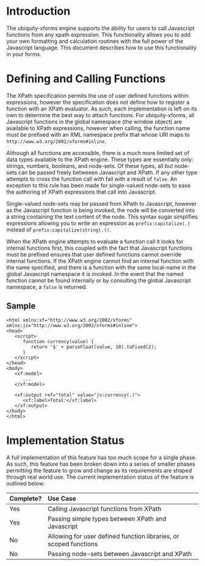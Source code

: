 # Introduction #

The ubiquity-xforms engine supports the ability for users to call Javascript functions from any xpath expression.  This functionality allows you to add your own formatting and calculation routines with the full power of the Javascript language.  This document describes how to use this functionality in your forms.

# Defining and Calling Functions #

The XPath specification permits the use of user defined functions within expressions, however the specification does not define how to register a function with an XPath evaluator.  As such, each implementation is left on its own to determine the best way to attach functions.  For ubiquity-xforms, all Javascript functions in the global namespace (the window object) are available to XPath expressions, however when calling, the function name must be prefixed with an XML namespace prefix that whose URI maps to `http://www.w3.org/2002/xforms#inline`.

Although all functions are accessible, there is a much more limited set of data types available to the XPath engine.  These types are essentially only: strings, numbers, booleans, and node-sets.  Of these types, all but node-sets can be passed freely betweeen Javascript and XPath.  If any other type attempts to cross the function call with fail with a result of `false`.  An exception to this rule has been made for single-valued node-sets to ease the authoring of XPath expressions that call into Javascript.

Single-valued node-sets may be passed from XPath to Javascript, however as the Javascript function is being invoked, the node will be converted into a string containing the text content of the node.  This syntax sugar simplifies expressions allowing  you to write an expression as `prefix:capitalize(.)` instead of `prefix:capitalize(string(.))`.

When the XPath engine attempts to evaluate a function call it looks for internal functions first, this coupled with the fact that Javascript functions must be prefixed ensures that user defined functions cannot override internal functions.  If the XPath engine cannot find an internal function with the name specified, and there is a function with the same local-name in the global Javascript namespace it is invoked.  In the event that the named function cannot be found internally or by consulting the global Javascript namespace, a `false` is returned.

## Sample ##

```
<html xmlns:xf="http://www.w3.org/2002/xforms" xmlns:js="http://www.w3.org/2002/xforms#inline">
<head>
   <script>
      function currency(value) {
         return '$' + parseFloat(value, 10).toFixed(2);
      }
   </script>
</head>
<body>
   <xf:model>
      ...
   </xf:model>

   <xf:output ref="total" value="js:currency(.)">
      <xf:label>Total:</xf:label>
   </xf:output>
</body>
</html>
```

# Implementation Status #

A full implementation of this feature has too much scope for a single phase.  As such, this feature has been broken down into a series of smaller phases permitting the feature to grow and change as its requirements are shaped through real world use.  The current implementation status of the feature is outlined below:

| Complete? | Use Case |
|:----------|:---------|
| Yes | Calling Javascript functions from XPath |
| Yes | Passing simple types between XPath and Javascript |
| No | Allowing for user defined function libraries, or scoped functions |
| No | Passing node-sets between Javascript and XPath |